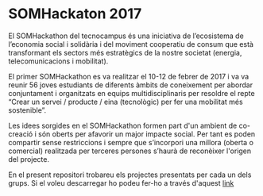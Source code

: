 # SOMHackaton 2017

El SOMHackathon del tecnocampus és una iniciativa de l’ecosistema de l’economia social i solidària i del moviment cooperatiu de consum que està transformant els sectors més estratègics de la nostre societat (energia, telecomunicacions i mobilitat).

El primer SOMHackathon es va realitzar el 10-12 de febrer de 2017 i va va reunir 56 joves estudiants de diferents àmbits de coneixement per abordar conjuntament i organitzats en equips multidisciplinaris per resoldre el repte “Crear un servei / producte / eina (tecnològic) per fer una mobilitat més sostenible”.

Les idees sorgides en el SOMHackathon formen part d'un ambient de co-creació i són oberts per afavorir un major impacte social. Per tant es poden compartir sense restriccions i sempre que s’incorpori una millora (oberta o comercial) realitzada per terceres persones s’haurà de reconèixer l'origen del projecte.

En el present repositori trobareu els projectes presentats per cada un dels grups. Si el voleu descarregar ho podeu fer-ho a través d'aquest [link](https://bitbucket.org/sommobilitat/projectes-som-hackaton/downloads/)
